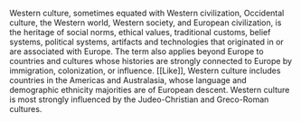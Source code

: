 Western culture, sometimes equated with Western civilization, Occidental culture, the Western world, Western society, and European civilization, is the heritage of social norms, ethical values, traditional customs, belief systems, political systems, artifacts and technologies that originated in or are associated with Europe. The term also applies beyond Europe to countries and cultures whose histories are strongly connected to Europe by immigration, colonization, or influence. [[Like]], Western culture includes countries in the Americas and Australasia, whose language and demographic ethnicity majorities are of European descent. Western culture is most strongly influenced by the Judeo-Christian and Greco-Roman cultures.
